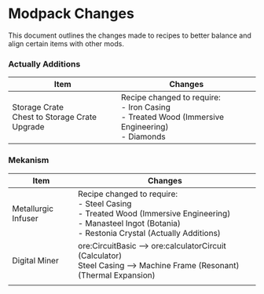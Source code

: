 # Modpack Changes

This document outlines the changes made to recipes to better balance and align certain items with other mods.



### Actually Additions

| Item                                              | Changes                                                      |
| ------------------------------------------------- | ------------------------------------------------------------ |
| Storage Crate<br />Chest to Storage Crate Upgrade | Recipe changed to require:<br />- Iron Casing<br />- Treated Wood (Immersive Engineering)<br />- Diamonds |



### Mekanism

| Item                | Changes                                                      |
| ------------------- | ------------------------------------------------------------ |
| Metallurgic Infuser | Recipe changed to require:<br />- Steel Casing<br />- Treated Wood (Immersive Engineering)<br />- Manasteel Ingot (Botania)<br />- Restonia Crystal (Actually Additions) |
| Digital Miner       | ore:CircuitBasic --> ore:calculatorCircuit (Calculator)<br />Steel Casing --> Machine Frame (Resonant) (Thermal Expansion) |
|                     |                                                              |

